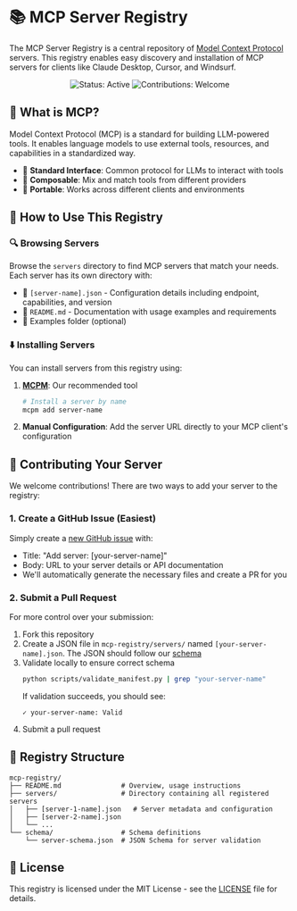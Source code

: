 # 📚 MCP Server Registry

The MCP Server Registry is a central repository of [Model Context Protocol](https://modelcontextprotocol.github.io/) servers. This registry enables easy discovery and installation of MCP servers for clients like Claude Desktop, Cursor, and Windsurf.

<div align="center">
<img src="https://img.shields.io/badge/Status-Active-brightgreen" alt="Status: Active">
<img src="https://img.shields.io/badge/Contributions-Welcome-blue" alt="Contributions: Welcome">
</div>

## 🤔 What is MCP?

Model Context Protocol (MCP) is a standard for building LLM-powered tools. It enables language models to use external tools, resources, and capabilities in a standardized way.

- 🔄 **Standard Interface**: Common protocol for LLMs to interact with tools
- 🧩 **Composable**: Mix and match tools from different providers
- 🚀 **Portable**: Works across different clients and environments

## 🧰 How to Use This Registry

### 🔍 Browsing Servers

Browse the `servers` directory to find MCP servers that match your needs. Each server has its own directory with:

- 📄 `[server-name].json` - Configuration details including endpoint, capabilities, and version
- 📝 `README.md` - Documentation with usage examples and requirements
- 🧪 Examples folder (optional)

### ⬇️ Installing Servers

You can install servers from this registry using:

1. **[MCPM](https://github.com/pathintegral-institute/mcpm.sh)**: Our recommended tool
   ```bash
   # Install a server by name
   mcpm add server-name
   ```

2. **Manual Configuration**: Add the server URL directly to your MCP client's configuration

## 🤝 Contributing Your Server

We welcome contributions! There are two ways to add your server to the registry:

### 1. Create a GitHub Issue (Easiest)

Simply create a [new GitHub issue](https://github.com/pathintegral-institute/mcpm.sh/issues/new) with:

- Title: "Add server: [your-server-name]"
- Body: URL to your server details or API documentation
- We'll automatically generate the necessary files and create a PR for you

### 2. Submit a Pull Request

For more control over your submission:

1. Fork this repository
2. Create a JSON file in `mcp-registry/servers/` named `[your-server-name].json`. The JSON should follow our [schema](schema/server-schema.json)
3. Validate locally to ensure correct schema
   ```bash
   python scripts/validate_manifest.py | grep "your-server-name"
   ```
   If validation succeeds, you should see:
   ```
   ✓ your-server-name: Valid
   ```
4. Submit a pull request

## 📂 Registry Structure

```
mcp-registry/
├── README.md               # Overview, usage instructions
├── servers/                # Directory containing all registered servers
│   ├── [server-1-name].json   # Server metadata and configuration
│   ├── [server-2-name].json   
│   └── ...
└── schema/                 # Schema definitions
    └── server-schema.json  # JSON Schema for server validation
```

## 📜 License

This registry is licensed under the MIT License - see the [LICENSE](../LICENSE) file for details.
